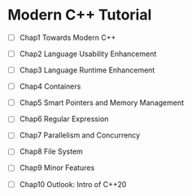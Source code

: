# Modern C++ Tutorial

- [ ] Chap1 Towards Modern C++
- [ ] Chap2 Language Usability Enhancement
- [ ] Chap3 Language Runtime Enhancement
- [ ] Chap4 Containers
- [ ] Chap5 Smart Pointers and Memory Management
- [ ] Chap6 Regular Expression
- [ ] Chap7 Parallelism and Concurrency
- [ ] Chap8 File System
- [ ] Chap9 Minor Features
- [ ] Chap10 Outlook: Intro of C++20


